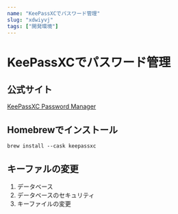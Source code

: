 ```yaml
---
name: "KeePassXCでパスワード管理"
slug: "xdwiyvj"
tags: ["開発環境"]
---
```


# KeePassXCでパスワード管理

## 公式サイト

[KeePassXC Password Manager](https://keepassxc.org/)

## Homebrewでインストール

```
brew install --cask keepassxc
```

## キーファルの変更

1. データベース
2. データベースのセキュリティ
3. キーファイルの変更
